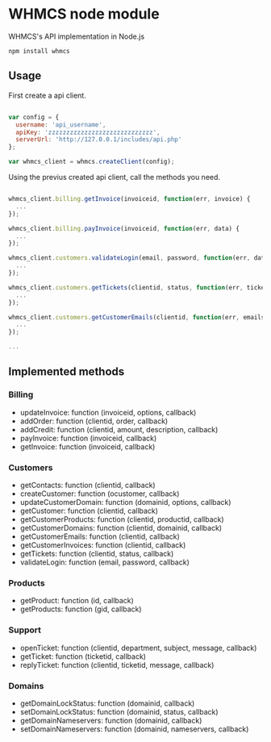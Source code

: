 WHMCS node module
=========

WHMCS's API implementation in Node.js

```
npm install whmcs
```

## Usage

First create a api client.

```javascript

var config = {
  username: 'api_username',
  apiKey: 'zzzzzzzzzzzzzzzzzzzzzzzzzzzzz',
  serverUrl: 'http://127.0.0.1/includes/api.php'
};

var whmcs_client = whmcs.createClient(config);
```

Using the previus created api client, call the methods you need.


```javascript

whmcs_client.billing.getInvoice(invoiceid, function(err, invoice) {
  ...
});

whmcs_client.billing.payInvoice(invoiceid, function(err, data) {
  ...
});

whmcs_client.customers.validateLogin(email, password, function(err, data) {
  ...
});

whmcs_client.customers.getTickets(clientid, status, function(err, tickets) {
  ...
});

whmcs_client.customers.getCustomerEmails(clientid, function(err, emails) {
  ...
});

...

```

## Implemented methods

### Billing

- updateInvoice: function (invoiceid, options, callback)
- addOrder: function (clientid, order, callback)
- addCredit: function (clientid, amount, description, callback)
- payInvoice: function (invoiceid, callback)
- getInvoice: function (invoiceid, callback)

### Customers

- getContacts: function (clientid, callback)
- createCustomer: function (ocustomer, callback)
- updateCustomerDomain: function (domainid, options, callback)
- getCustomer: function (clientid, callback)
- getCustomerProducts: function (clientid, productid, callback)
- getCustomerDomains: function (clientid, domainid, callback)
- getCustomerEmails: function (clientid, callback)
- getCustomerInvoices: function (clientid, callback)
- getTickets: function (clientid, status, callback)
- validateLogin: function (email, password, callback)

### Products

- getProduct: function (id, callback)
- getProducts: function (gid, callback)


### Support

- openTicket: function (clientid, department, subject, message, callback)
- getTicket: function (ticketid, callback)
- replyTicket: function (clientid, ticketid, message, callback)


### Domains

- getDomainLockStatus: function (domainid, callback)
- setDomainLockStatus: function (domainid, status, callback)
- getDomainNameservers: function (domainid, callback)
- setDomainNameservers: function (domainid, nameservers, callback)

